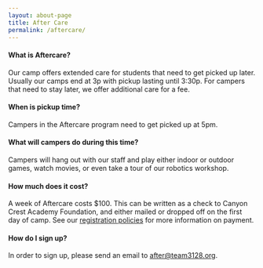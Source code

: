 ```yaml
---
layout: about-page
title: After Care
permalink: /aftercare/
---
```


#### What is Aftercare?

Our camp offers extended care for students that need to get picked up later. Usually our camps 
end at 3p with pickup lasting until 3:30p. For campers that need to stay later, we offer additional
care for a fee. 

#### When is pickup time?

Campers in the Aftercare program need to get picked up at 5pm. 

#### What will campers do during this time?

Campers will hang out with our staff and play either indoor or outdoor games, watch movies, or
even take a tour of our robotics workshop. 

#### How much does it cost?

A week of Aftercare costs $100. This can be written as a check to Canyon Crest Academy 
Foundation, and either mailed or dropped off on the first day of camp. See our 
[registration policies](/camp/about/registration) for more information on payment.

#### How do I sign up?

In order to sign up, please send an email to [after@team3128.org](mailto:aftercare@team3128.org).
